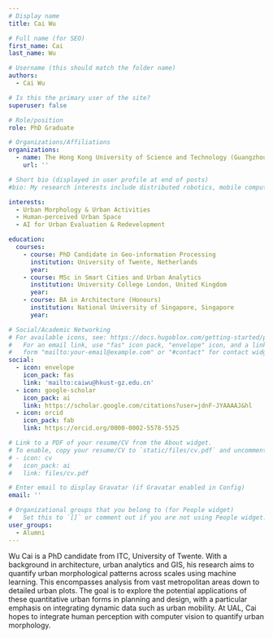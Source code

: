 ```yaml
---
# Display name
title: Cai Wu

# Full name (for SEO)
first_name: Cai
last_name: Wu

# Username (this should match the folder name)
authors:
  - Cai Wu

# Is this the primary user of the site?
superuser: false

# Role/position
role: PhD Graduate

# Organizations/Affiliations
organizations:
  - name: The Hong Kong University of Science and Technology (Guangzhou)
    url: ''

# Short bio (displayed in user profile at end of posts)
#bio: My research interests include distributed robotics, mobile computing and programmable matter.

interests:
  - Urban Morphology & Urban Activities
  - Human-perceived Urban Space
  - AI for Urban Evaluation & Redevelopment

education:
  courses:
    - course: PhD Candidate in Geo-information Processing
      institution: University of Twente, Netherlands
      year: 
    - course: MSc in Smart Cities and Urban Analytics
      institution: University College London, United Kingdom
      year: 
    - course: BA in Architecture (Honours)
      institution: National University of Singapore, Singapore
      year: 

# Social/Academic Networking
# For available icons, see: https://docs.hugoblox.com/getting-started/page-builder/#icons
#   For an email link, use "fas" icon pack, "envelope" icon, and a link in the
#   form "mailto:your-email@example.com" or "#contact" for contact widget.
social:
  - icon: envelope
    icon_pack: fas
    link: 'mailto:caiwu@hkust-gz.edu.cn'
  - icon: google-scholar
    icon_pack: ai
    link: https://scholar.google.com/citations?user=jdnF-JYAAAAJ&hl
  - icon: orcid
    icon_pack: fab
    link: https://orcid.org/0000-0002-5578-5525

# Link to a PDF of your resume/CV from the About widget.
# To enable, copy your resume/CV to `static/files/cv.pdf` and uncomment the lines below.
# - icon: cv
#   icon_pack: ai
#   link: files/cv.pdf

# Enter email to display Gravatar (if Gravatar enabled in Config)
email: ''

# Organizational groups that you belong to (for People widget)
#   Set this to `[]` or comment out if you are not using People widget.
user_groups:
  - Alumni
---
```


Wu Cai is a PhD candidate from ITC, University of Twente. With a background in architecture, urban analytics and GIS, his research aims to quantify urban morphological patterns across scales using machine learning. This encompasses analysis from vast metropolitan areas down to detailed urban plots. The goal is to explore the potential applications of these quantitative urban forms in planning and design, with a particular emphasis on integrating dynamic data such as urban mobility. At UAL, Cai hopes to integrate human perception with computer vision to quantify urban morphology.
